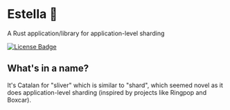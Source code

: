 # Estella :dizzy:

A Rust application/library for application-level sharding

[![License Badge]][License]

## What's in a name?

It's Catalan for "sliver" which is similar to "shard", which seemed novel as it does application-level sharding (inspired by projects like Ringpop and Boxcar).


[License]: https://spdx.org/licenses/MIT.html
[License Badge]: https://img.shields.io/badge/License-MIT-blue.svg
